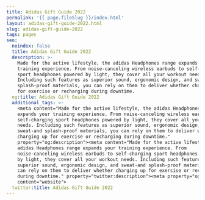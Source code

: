 ```yaml
---
title: Adidas Gift Guide 2022
permalink: '{{ page.fileSlug }}/index.html'
layout: adidas-gift-guide-2022.html
slug: adidas-gift-guide-2022
tags: pages
seo:
  noindex: false
  title: Adidas Gift Guide 2022
  description: >-
    Made for the active lifestyle, the adidas Headphones range expands your
    training experience. From noise-canceling wireless earbuds to self-charging
    sport headphones powered by light, they cover all your workout needs.
    Including such features as superior sound, ergonomic design, and sweat-and
    splash-proof materials, you can rely on them to deliver whether charging up
    for exercise or recharging during downtime.
  og:title: Adidas Gift Guide 2022
  additional_tags: >-
    <meta content="Made for the active lifestyle, the adidas Headphones range
    expands your training experience. From noise-canceling wireless earbuds to
    self-charging sport headphones powered by light, they cover all your workout
    needs. Including such features as superior sound, ergonomic design, and
    sweat-and splash-proof materials, you can rely on them to deliver whether
    charging up for exercise or recharging during downtime."
    property="og:description"><meta content="Made for the active lifestyle, the
    adidas Headphones range expands your training experience. From
    noise-canceling wireless earbuds to self-charging sport headphones powered
    by light, they cover all your workout needs. Including such features as
    superior sound, ergonomic design, and sweat-and splash-proof materials, you
    can rely on them to deliver whether charging up for exercise or recharging
    during downtime." property="twitter:description"><meta property="og:type"
    content="website">
  twitter:title: Adidas Gift Guide 2022
---
```



